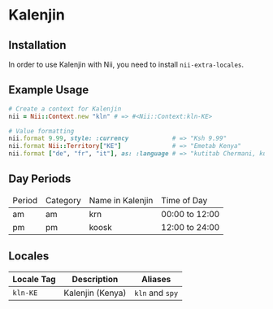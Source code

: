 <!-- This file has been generated. Source: src/docs/languages/_template.md.erb -->

# Kalenjin

## Installation

In order to use Kalenjin with Nii, you need to install `nii-extra-locales`.

## Example Usage

``` ruby
# Create a context for Kalenjin
nii = Nii::Context.new "kln" # => #<Nii::Context:kln-KE>

# Value formatting
nii.format 9.99, style: :currency            # => "Ksh 9.99"
nii.format Nii::Territory["KE"]              # => "Emetab Kenya"
nii.format ["de", "fr", "it"], as: :language # => "kutitab Chermani, kutitab Kifaransa, kutitab Talianek"
```

## Day Periods


<table>
  <thead>
    <tr>
      <td>Period</td>
      <td>Category</td>
      <td>Name in Kalenjin</td>
      <td>Time of Day</td>
    </tr>
  </thead>
  <tbody>
    <tr>
      <td>am</td>
      <td>am</td>
      <td>krn</td>
      <td>00:00 to 12:00</td>
    </tr>
    <tr>
      <td>pm</td>
      <td>pm</td>
      <td>koosk</td>
      <td>12:00 to 24:00</td>
    </tr>
  </tbody>
</table>



## Locales

<table>
  <thead>
    <tr>
      <th>Locale Tag</th>
      <th>Description</th>
      <th>Aliases</th>
    </tr>
  </thead>
  <tbody>
    <tr>
      <td><code>kln-KE</code></td>
      <td>Kalenjin (Kenya)</td>
      <td><code>kln</code> and <code>spy</code></td>
    </tr>
  </tbody>
</table>

